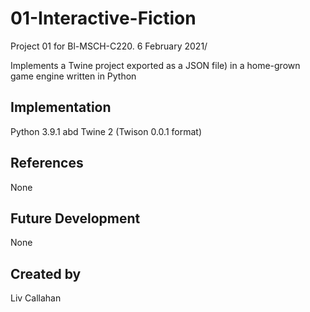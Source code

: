# 01-Interactive-Fiction
Project 01 for Bl-MSCH-C220. 6 February 2021/

Implements a Twine project exported as a JSON file) in a home-grown game engine written in Python

## Implementation
Python 3.9.1 abd Twine 2 (Twison 0.0.1 format)

## References
None

## Future Development
None

## Created by
Liv Callahan